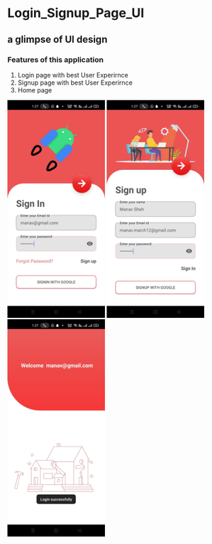 # Login_Signup_Page_UI

##  a glimpse of UI design

### Features of this application

1. Login page with best User Experirnce
2. Signup page with best User Experirnce
3. Home page



<p float="left">
  <img src="https://github.com/manavshah123/Login_Signup_Page_UI/blob/master/output/WhatsApp%20Image%202022-02-03%20at%201.27.47%20PM%20(1).jpeg" width="220" />
  <img src="https://github.com/manavshah123/Login_Signup_Page_UI/blob/master/output/WhatsApp%20Image%202022-02-03%20at%201.27.47%20PM%20(2).jpeg" width="220" /> 
  <img src="https://github.com/manavshah123/Login_Signup_Page_UI/blob/master/output/WhatsApp%20Image%202022-02-03%20at%201.27.47%20PM.jpeg" width="220" />
</p>
